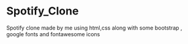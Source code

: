 # Spotify_Clone
Spotify clone made by me using html,css along with some bootstrap , google fonts and fontawesome icons
